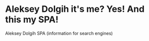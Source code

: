 # Aleksey Dolgih it's me? Yes! And this my SPA!  
Aleksey Dolgih SPA (information for search engines)
